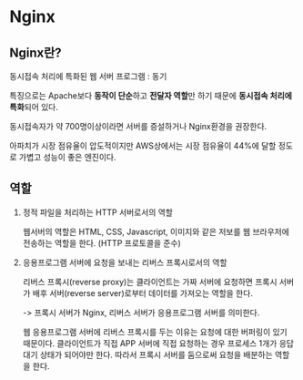 <H1>Nginx</H1>



<H2>Nginx란?</H2>

동시접속 처리에 특화된 웹 서버 프로그램 : 동기

특징으로는 Apache보다 <b>동작이 단순</b>하고 <b>전달자 역할</b>만 하기 때문에 <b>동시접속 처리에 특화</b>되어 있다.

동시접속자가 약 700명이상이라면 서버를 증설하거나 Nginx환경을 권장한다.

아파치가 시장 점유율이 압도적이지만 AWS상에서는 시장 점유율이 44%에 달할 정도로 가볍고 성능이 좋은 엔진이다.



<H2>역할</H2>

1. 정적 파일을 처리하는 HTTP 서버로서의 역할

   웹서버의 역할은 HTML, CSS, Javascript, 이미지와 같은 저보를 웹 브라우저에 전송하는 역할을 한다. (HTTP 프로토콜을 준수)

2. 응용프로그램 서버에 요청을 보내는 리버스 프록시로서의 역할

   리버스 프록시(reverse proxy)는 클라이언트는 가짜 서버에 요청하면 프록시 서버가 배후 서버(reverse server)로부터 데이터를 가져오는 역할을 한다.

   -> 프록시 서버가 Nginx, 리버스 서버가 응용프로그램 서버를 의미한다.

   웹 응용프로그램 서버에 리버스 프록시를 두는 이유는 요청에 대한 버퍼링이 있기 때문이다. 클라이언트가 직접 APP 서버에 직접 요청하는 경우 프로세스 1개가 응답 대기 상태가 되어야만 한다. 따라서 프록시 서버를 둠으로써 요청을 배분하는 역할을 한다.

   